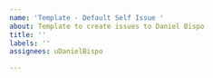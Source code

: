 ```yaml
---
name: 'Template - Default Self Issue '
about: Template to create issues to Daniel Bispo
title: ''
labels: ''
assignees: uDanielBispo

---
```



